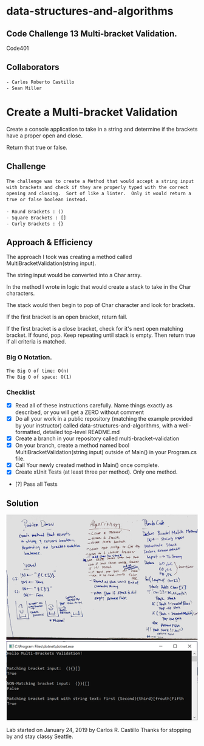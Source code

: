 # data-structures-and-algorithms
## Code Challenge 13 Multi-bracket Validation.
Code401 

## Collaborators
```
- Carlos Roberto Castillo
- Sean Miller
```


# Create a Multi-bracket Validation
<!-- Short summary or background information -->
Create a console application to take in a string and determine if the brackets have a proper open and close.

Return that true or false.

## Challenge
<!-- Description of the challenge -->
```
The challenge was to create a Method that would accept a string input with brackets and check if they are properly typed with the correct opening and closing.  Sort of like a linter.  Only it would return a true or false boolean instead.

- Round Brackets : ()
- Square Brackets : []
- Curly Brackets : {}
```

## Approach & Efficiency

<!-- What approach did you take? Why? What is the Big O space/time for this approach? -->
The approach I took was creating a method called MultiBracketValidation(string input).

The string input would be converted into a Char array.

In the method I wrote in logic that would create a stack to take in the Char characters.

The stack would then begin to pop of Char character and look for brackets.

If the first bracket is an open bracket, return fail.

If the first bracket is a close bracket, check for it's next open matching bracket.  If found, pop.  Keep repeating until stack is empty.  Then return true if all criteria is matched.  


### Big O Notation.
```
The Big O of time: O(n)
The Big O of space: O(1) 
```

### Checklist

- [x] Read all of these instructions carefully. Name things exactly as described, or you will get a ZERO without comment
- [x] Do all your work in a public repository (matching the example provided by your instructor) called data-structures-and-algorithms, with a well-formatted, detailed top-level README.md
- [x] Create a branch in your repository called multi-bracket-validation
- [x] On your branch, create a method named bool MultiBracketValidation(string input) outside of Main() in your Program.cs file. 
- [x] Call Your newly created method in Main() once complete.
- [x] Create xUnit Tests (at least three per method).  Only one method.
- [?] Pass all Tests

## Solution
<!-- Embedded whiteboard image -->
![](../../assets/MultiBracketValidation.jpg?raw=true)
![](../../assets/BracketValidation.PNG?raw=true)

Lab started on January 24, 2019 by Carlos R. Castillo
Thanks for stopping by and stay classy Seattle.
